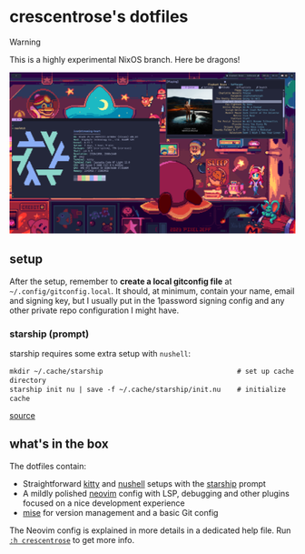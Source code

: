 # crescentrose's dotfiles

> [!WARNING]
> This is a highly experimental NixOS branch. Here be dragons!

![screenshot](./screenshot.png)

## setup

After the setup, remember to **create a local gitconfig file** at `~/.config/gitconfig.local`. It
should, at minimum, contain your name, email and signing key, but I usually put in the 1password
signing config and any other private repo configuration I might have.

### starship (prompt)

starship requires some extra setup with `nushell`:

```nu
mkdir ~/.cache/starship                                 # set up cache directory
starship init nu | save -f ~/.cache/starship/init.nu    # initialize cache
```

[source](https://starship.rs/guide/#%F0%9F%9A%80-installation)

## what's in the box

The dotfiles contain:

- Straightforward [kitty](https://github.com/kovidgoyal/kitty) and
  [nushell](https://www.nushell.sh/) setups with the [starship](https://starship.rs/) prompt
- A mildly polished [neovim](https://neovim.io/) config with LSP, debugging and other plugins
  focused on a nice development experience
- [mise](https://mise.jdx.dev/) for version management and a basic Git config

The Neovim config is explained in more details in a dedicated help file. Run
[`:h crescentrose`](./config/nvim/doc/crescentrose.txt) to get more info.
